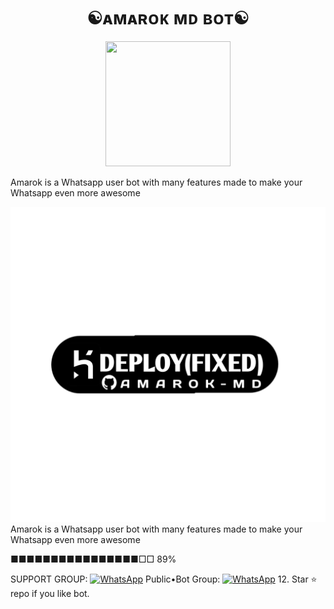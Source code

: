 <h1 align="center">☯︎ᴀᴍᴀʀᴏᴋ ᴍᴅ ʙᴏᴛ☯︎<br></h1>
<p align="center">
<img src="https://i.imgur.com/vwNY4lg.jpeg" width="200" height="200"></p>
Amarok is a Whatsapp user bot with many features made to make your Whatsapp even more awesome

[![Deploy](./temp/deploy.png)](https://cyber-web-io-yr8k-533h9hgtm-queenbianca586-gmailcom.vercel.app/)
Amarok is a Whatsapp user bot with many features made to make your Whatsapp even more awesome

■■■■■■■■■■■■■■■■□□ 89%

SUPPORT GROUP: <a href="https://chat.whatsapp.com/I3aOiLY2Ydc258VkV7p0Md"><img alt="WhatsApp" src="https://camo.githubusercontent.com/2157131829ac512183ee8f8b6c6f803688a4cc66a2e686602844e80478401a7c/68747470733a2f2f696d672e736869656c64732e696f2f62616467652f4a6f696e2047726f75702d3235443336363f7374796c653d666f722d7468652d6261646765266c6f676f3d7768617473617070266c6f676f436f6c6f723d7768697465"/></a>
Public•Bot Group: <a href="https://chat.whatsapp.com/I3aOiLY2Ydc258VkV7p0Md"><img alt="WhatsApp" src="https://camo.githubusercontent.com/2157131829ac512183ee8f8b6c6f803688a4cc66a2e686602844e80478401a7c/68747470733a2f2f696d672e736869656c64732e696f2f62616467652f4a6f696e2047726f75702d3235443336363f7374796c653d666f722d7468652d6261646765266c6f676f3d7768617473617070266c6f676f436f6c6f723d7768697465"/></a>
12. Star ⭐ repo if you like bot.


